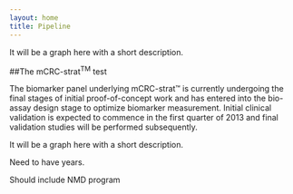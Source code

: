 ```yaml
---
layout: home
title: Pipeline
---
```


It will be a graph here with a short description. 

##The mCRC-strat<sup>TM</sup> test

The biomarker panel underlying mCRC-strat&trade; is currently undergoing the final stages of initial proof-of-concept work and has 
entered into the bio-assay design stage to optimize biomarker measurement. Initial clinical validation is expected to commence 
in the first quarter of 2013 and final validation studies will be performed subsequently.  

It will be a graph here with a short description.

Need to have years. 

Should include NMD program
